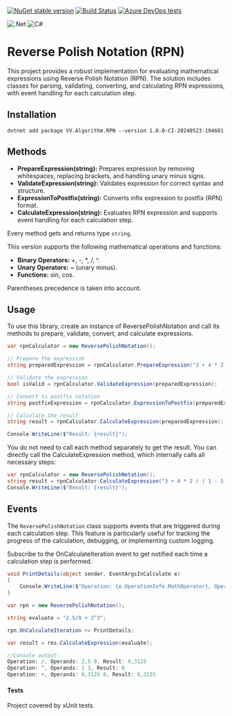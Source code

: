 [![NuGet stable version](https://badgen.net/nuget/v/VV.Algorithm.RPN)](https://www.nuget.org/packages/VV.Algorithm.RPN)
[![Build Status](https://dev.azure.com/rustyvik/ReversePolishNotation/_apis/build/status%2Freversepolishnotation.build?branchName=develop)](https://dev.azure.com/rustyvik/ReversePolishNotation/_build/latest?definitionId=22&branchName=develop)
[![Azure DevOps tests](https://img.shields.io/azure-devops/build/rustyvik/ReversePolishNotation/21)](https://dev.azure.com/rustyvik/ReversePolishNotation/_build/latest?definitionId=21&branchName=develop)

![.Net](https://img.shields.io/badge/.NET-5C2D91?style=style-flat&logo=.net&logoColor=white)
![C#](https://img.shields.io/badge/c%23-%23239120.svg?style=style-flat&logo=c-sharp&logoColor=white)


# Reverse Polish Notation (RPN)
This project provides a robust implementation for evaluating mathematical expressions using Reverse Polish Notation (RPN). The solution includes classes for parsing, validating, converting, and calculating RPN expressions, with event handling for each calculation step.

## Installation

	dotnet add package VV.Algorithm.RPN --version 1.0.0-CI-20240523-194601
    
## Methods

- **PrepareExpression(string):** Prepares expression by removing whitespaces, replacing brackets, and handling unary minus signs.
- **ValidateExpression(string):** Validates expression for correct syntax and structure.
- **ExpressionToPostfix(string):** Converts infix expression to postfix (RPN) format.
- **CalculateExpression(string):** Evaluates RPN expression and supports event handling for each calculation step.

Every method gets and returns type `string`.

This version supports the following mathematical operations and functions:

- **Binary Operators:** +, -, *, /, ^.
- **Unary Operators:** ~ (unary minus).
- **Functions:** sin, cos.

Parentheses precedence is taken into account.

## Usage
To use this library, create an instance of ReversePolishNotation and call its methods to prepare, validate, convert, and calculate expressions.
```csharp
var rpnCalculator = new ReversePolishNotation();

// Prepare the expression
string preparedExpression = rpnCalculator.PrepareExpression("3 + 4 * 2 / ( 1 - 5 ) ^ 2 ^ 3");

// Validate the expression
bool isValid = rpnCalculator.ValidateExpression(preparedExpression);

// Convert to postfix notation
string postfixExpression = rpnCalculator.ExpressionToPostfix(preparedExpression);

// Calculate the result
string result = rpnCalculator.CalculateExpression(preparedExpression);

Console.WriteLine($"Result: {result}");
```

You do not need to call each method separately to get the result. You can directly call the CalculateExpression method, which internally calls all necessary steps:
```csharp
var rpnCalculator = new ReversePolishNotation();
string result = rpnCalculator.CalculateExpression("3 + 4 * 2 / ( 1 - 5 ) ^ 2 ^ 3");
Console.WriteLine($"Result: {result}");
```

## Events
The `ReversePolishNotation` class supports events that are triggered during each calculation step. This feature is particularly useful for tracking the progress of the calculation, debugging, or implementing custom logging.

Subscribe to the OnCalculateIteration event to get notified each time a calculation step is performed.
```csharp
void PrintDetails(object sender, EventArgsInCalculate e)
{
    Console.WriteLine($"Operation: {e.OperationInfo.MathOperator}, Operands: {e.OperationInfo.FirstOperand} {e.OperationInfo.SecondOperand}, Result: {e.OperationInfo.StepResult}");
}

var rpn = new ReversePolishNotation();

string evaluate = "2.5/8 + 2^3";

rpn.OnCalculateIteration += PrintDetails;

var result = res.CalculateExpression(evaluate);

//Console output:
Operation: /, Operands: 2,5 8, Result: 0,3125
Operation: ^, Operands: 2 3, Result: 8
Operation: +, Operands: 0,3125 8, Result: 8,3125 
```

#### Tests
Project covered by xUnit tests.
